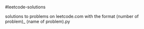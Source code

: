 #leetcode-solutions

solutions to problems on leetcode.com with the format (number of problem)_ (name of problem).py

